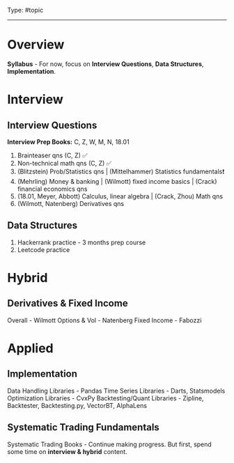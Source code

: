 Type: #topic

---
# Overview

**Syllabus** - For now, focus on **Interview Questions**, **Data Structures**, **Implementation**.

# Interview

## Interview Questions

**Interview Prep Books:** C, Z, W, M, N, 18.01

1. Brainteaser qns (C, Z) ✅
2. Non-technical math qns (C, Z) ✅
3. (Blitzstein) Prob/Statistics qns | (Mittelhammer) Statistics fundamentals❗
5. (Mehrling) Money & banking | (Wilmott) fixed income basics | (Crack) financial economics qns
6. (18.01, Meyer, Abbott) Calculus, linear algebra | (Crack, Zhou) Math qns 
7. (Wilmott, Natenberg) Derivatives qns

## Data Structures

1. Hackerrank practice - 3 months prep course
2. Leetcode practice

# Hybrid

## Derivatives & Fixed Income

Overall - Wilmott
Options & Vol - Natenberg
Fixed Income - Fabozzi

# Applied

## Implementation

Data Handling Libraries - Pandas
Time Series Libraries - Darts, Statsmodels
Optimization Libraries - CvxPy
Backtesting/Quant Libraries - Zipline, Backtester, Backtesting.py, VectorBT, AlphaLens 

## Systematic Trading Fundamentals

Systematic Trading Books - Continue making progress. But first, spend some time on **interview & hybrid** content. 